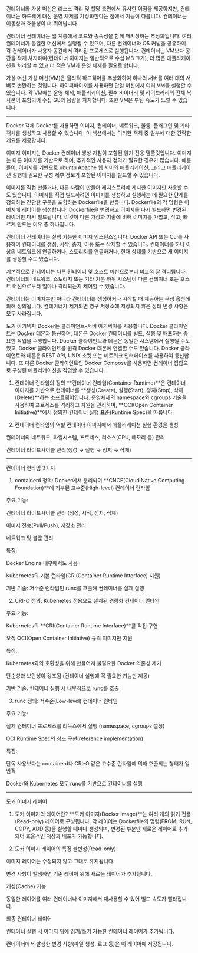 컨테이너와 가상 머신은 리소스 격리 및 할당 측면에서 유사한 이점을 제공하지만, 컨테이너는 하드웨어 대신 운영 체제를 가상화한다는 점에서 기능이 다릅니다. 컨테이너는 이동성과 효율성이 더 뛰어납니다.

컨테이너
컨테이너는 앱 계층에서 코드와 종속성을 함께 패키징하는 추상화입니다. 여러 컨테이너가 동일한 머신에서 실행될 수 있으며, 다른 컨테이너와 OS 커널을 공유하여 각 컨테이너가 사용자 공간에서 격리된 프로세스로 실행됩니다. 컨테이너는 VM보다 공간을 적게 차지하며(컨테이너 이미지는 일반적으로 수십 MB 크기), 더 많은 애플리케이션을 처리할 수 있고 더 적은 VM과 운영 체제를 필요로 합니다.

가상 머신
가상 머신(VM)은 물리적 하드웨어를 추상화하여 하나의 서버를 여러 대의 서버로 변환하는 것입니다. 하이퍼바이저를 사용하면 단일 머신에서 여러 VM을 실행할 수 있습니다. 각 VM에는 운영 체제, 애플리케이션, 필수 바이너리 및 라이브러리의 전체 복사본이 포함되어 수십 GB의 용량을 차지합니다. 또한 VM은 부팅 속도가 느릴 수 있습니다.


---

Docker 객체
Docker를 사용하면 이미지, 컨테이너, 네트워크, 볼륨, 플러그인 및 기타 객체를 생성하고 사용할 수 있습니다. 이 섹션에서는 이러한 객체 중 일부에 대한 간략한 개요를 제공합니다.

이미지
이미지는 Docker 컨테이너 생성 지침이 포함된 읽기 전용 템플릿입니다. 이미지는 다른 이미지를 기반으로 하며, 추가적인 사용자 정의가 필요한 경우가 많습니다. 예를 들어, 이미지를 기반으로 ubuntu Apache 웹 서버와 애플리케이션, 그리고 애플리케이션 실행에 필요한 구성 세부 정보가 포함된 이미지를 빌드할 수 있습니다.

이미지를 직접 만들거나, 다른 사람이 만들어 레지스트리에 게시한 이미지만 사용할 수도 있습니다. 이미지를 직접 빌드하려면 이미지를 생성하고 실행하는 데 필요한 단계를 정의하는 간단한 구문을 포함하는 Dockerfile을 만듭니다. Dockerfile의 각 명령은 이미지에 레이어를 생성합니다. Dockerfile을 변경하고 이미지를 다시 빌드하면 변경된 레이어만 다시 빌드됩니다. 이것이 다른 가상화 기술에 비해 이미지를 가볍고, 작고, 빠르게 만드는 이유 중 하나입니다.

컨테이너
컨테이너는 실행 가능한 이미지 인스턴스입니다. Docker API 또는 CLI를 사용하여 컨테이너를 생성, 시작, 중지, 이동 또는 삭제할 수 있습니다. 컨테이너를 하나 이상의 네트워크에 연결하거나, 스토리지를 연결하거나, 현재 상태를 기반으로 새 이미지를 생성할 수도 있습니다.

기본적으로 컨테이너는 다른 컨테이너 및 호스트 머신으로부터 비교적 잘 격리됩니다. 컨테이너의 네트워크, 스토리지 또는 기타 기본 하위 시스템이 다른 컨테이너 또는 호스트 머신으로부터 얼마나 격리되는지 제어할 수 있습니다.

컨테이너는 이미지뿐만 아니라 컨테이너를 생성하거나 시작할 때 제공하는 구성 옵션에 의해 정의됩니다. 컨테이너가 제거되면 영구 저장소에 저장되지 않은 상태 변경 사항은 모두 사라집니다.


도커 아키텍처
Docker는 클라이언트-서버 아키텍처를 사용합니다. Docker 클라이언트는 Docker 데몬과 통신하며, 데몬은 Docker 컨테이너를 빌드, 실행 및 배포하는 중요한 작업을 수행합니다. Docker 클라이언트와 데몬은 동일한 시스템에서 실행될 수도 있고, Docker 클라이언트를 원격 Docker 데몬에 연결할 수도 있습니다. Docker 클라이언트와 데몬은 REST API, UNIX 소켓 또는 네트워크 인터페이스를 사용하여 통신합니다. 또 다른 Docker 클라이언트인 Docker Compose를 사용하면 컨테이너 집합으로 구성된 애플리케이션을 작업할 수 있습니다.


1. 컨테이너 런타임의 정의
**컨테이너 런타임(Container Runtime)**은
컨테이너 이미지를 기반으로 컨테이너를 **생성(Create), 실행(Start), 정지(Stop), 삭제(Delete)**하는 소프트웨어입니다.
운영체제의 namespace와 cgroups 기술을 사용하여 프로세스를 격리하고 자원을 관리하며,
**OCI(Open Container Initiative)**에서 정의한 컨테이너 실행 표준(Runtime Spec)을 따릅니다.

2. 컨테이너 런타임의 역할
컨테이너 이미지에서 애플리케이션 실행 환경을 생성

컨테이너의 네트워크, 파일시스템, 프로세스, 리소스(CPU, 메모리 등) 관리

컨테이너 라이프사이클 관리(생성 → 실행 → 정지 → 삭제)


---

컨테이너 런타임 3가지

1. containerd
정의: Docker에서 분리되어 **CNCF(Cloud Native Computing Foundation)**에 기부된 고수준(High-level) 컨테이너 런타임

주요 기능:

컨테이너 라이프사이클 관리 (생성, 시작, 정지, 삭제)

이미지 전송(Pull/Push), 저장소 관리

네트워크 및 볼륨 관리

특징:

Docker Engine 내부에서도 사용

Kubernetes의 기본 런타임(CRI(Container Runtime Interface) 지원)

기반 기술: 저수준 런타임인 runc를 호출해 컨테이너를 실제 실행

2. CRI-O
정의: Kubernetes 전용으로 설계된 경량화 컨테이너 런타임

주요 기능:

Kubernetes의 **CRI(Container Runtime Interface)**를 직접 구현

오직 OCI(Open Container Initiative) 규격 이미지만 지원

특징:

Kubernetes와의 호환성을 위해 만들어져 불필요한 Docker 의존성 제거

단순성과 보안성이 강조됨 (컨테이너 실행에 꼭 필요한 기능만 제공)

기반 기술: 컨테이너 실행 시 내부적으로 runc를 호출

3. runc
정의: 저수준(Low-level) 컨테이너 런타임

주요 기능:

실제 컨테이너 프로세스를 리눅스에서 실행 (namespace, cgroups 설정)

OCI Runtime Spec의 참조 구현(reference implementation)

특징:

단독 사용보다는 containerd나 CRI-O 같은 고수준 런타임에 의해 호출되는 형태가 일반적

Docker와 Kubernetes 모두 runc를 기반으로 컨테이너를 실행

---

도커 이미지 레이어

1. 도커 이미지의 레이어란?
**도커 이미지(Docker Image)**는 여러 개의 읽기 전용(Read-only) 레이어로 구성됩니다.
각 레이어는 Dockerfile의 명령(FROM, RUN, COPY, ADD 등)을 실행할 때마다 생성되며,
변경된 부분만 새로운 레이어로 추가되어 효율적인 저장과 배포가 가능합니다.

2. 도커 이미지 레이어의 특징
불변성(Read-only)

이미지 레이어는 수정되지 않고 그대로 유지됩니다.

변경 사항이 발생하면 기존 레이어 위에 새로운 레이어가 추가됩니다.

캐싱(Cache) 기능

동일한 레이어를 여러 컨테이너나 이미지에서 재사용할 수 있어 빌드 속도가 빨라집니다.

최종 컨테이너 레이어

컨테이너 실행 시 이미지 위에 읽기/쓰기 가능한 컨테이너 레이어가 추가됩니다.

컨테이너에서 발생한 변경 사항(파일 생성, 로그 등)은 이 레이어에 저장됩니다.
